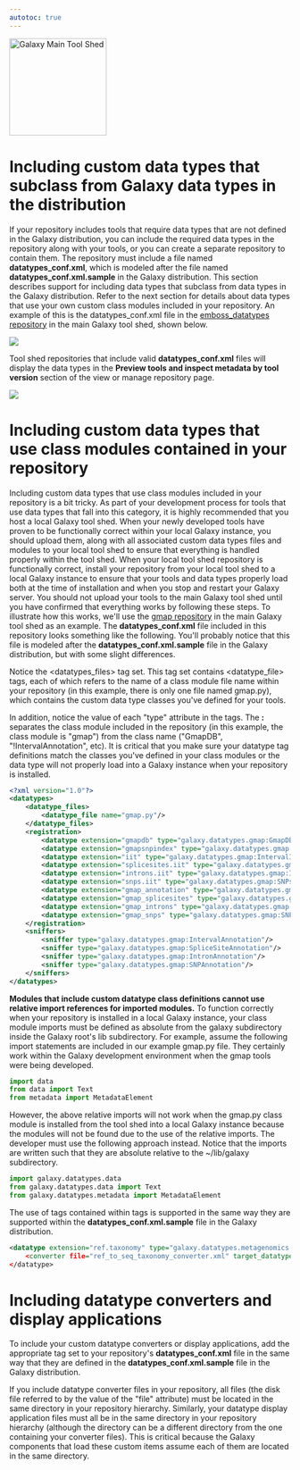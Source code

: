 ```yaml
---
autotoc: true
---
```

<div class='center'> <a href='http://toolshed.g2.bx.psu.edu'><img src='/Images/Logos/ToolShed.jpg' alt='Galaxy Main Tool Shed' height="174" /></a> </div>


# Including custom data types that subclass from Galaxy data types in the distribution
If your repository includes tools that require data types that are not defined in the Galaxy distribution, you can include the required data types in the repository along with your tools, or you can create a separate repository to contain them. The repository must include a file named **datatypes_conf.xml**, which is modeled after the file named **datatypes_conf.xml.sample** in the Galaxy distribution. This section describes support for including data types that subclass from data types in the Galaxy distribution. Refer to the next section for details about data types that use your own custom class modules included in your repository.
An example of this is the datatypes_conf.xml file in the [emboss_datatypes repository](http://toolshed.g2.bx.psu.edu/repository/browse_categories?sort=name&id=3ac79d5752c6d938&f-deleted=False&webapp=community&f-free-text-search=emboss&operation=view_or_manage_repository) in the main Galaxy tool shed, shown below.

![](/emboss_datatypes_contents.png)

Tool shed repositories that include valid **datatypes_conf.xml** files will display the data types in the **Preview tools and inspect metadata by tool version** section of the view or manage repository page.

![](/emboss_datatypes.png)

# Including custom data types that use class modules contained in your repository

Including custom data types that use class modules included in your repository is a bit tricky. As part of your development process for tools that use data types that fall into this category, it is highly recommended that you host a local Galaxy tool shed. When your newly developed tools have proven to be functionally correct within your local Galaxy instance, you should upload them, along with all associated custom data types files and modules to your local tool shed to ensure that everything is handled properly within the tool shed. When your local tool shed repository is functionally correct, install your repository from your local tool shed to a local Galaxy instance to ensure that your tools and data types properly load both at the time of installation and when you stop and restart your Galaxy server. You should not upload your tools to the main Galaxy tool shed until you have confirmed that everything works by following these steps.
To illustrate how this works, we'll use the [gmap repository](http://toolshed.g2.bx.psu.edu/repository/browse_categories?sort=name&id=4131098bea459833&f-deleted=False&webapp=community&f-free-text-search=gmap&operation=view_or_manage_repository) in the main Galaxy tool shed as an example. The **datatypes_conf.xml** file included in this repository looks something like the following. You'll probably notice that this file is modeled after the **datatypes_conf.xml.sample** file in the Galaxy distribution, but with some slight differences.

Notice the <datatypes_files> tag set. This tag set contains <datatype_file> tags, each of which refers to the name of a class module file name within your repository (in this example, there is only one file named gmap.py), which contains the custom data type classes you've defined for your tools.

In addition, notice the value of each "type" attribute in the <datatype> tags. The **:** separates the class module included in the repository (in this example, the class module is "gmap") from the class name ("GmapDB", "!IntervalAnnotation", etc). It is critical that you make sure your datatype tag definitions match the classes you've defined in your class modules or the data type will not properly load into a Galaxy instance when your repository is installed.

```xml
<?xml version="1.0"?>
<datatypes>
    <datatype_files>
        <datatype_file name="gmap.py"/>
    </datatype_files>
    <registration>
        <datatype extension="gmapdb" type="galaxy.datatypes.gmap:GmapDB" display_in_upload="False"/>
        <datatype extension="gmapsnpindex" type="galaxy.datatypes.gmap:GmapSnpIndex" display_in_upload="False"/>
        <datatype extension="iit" type="galaxy.datatypes.gmap:IntervalIndexTree" display_in_upload="True"/>
        <datatype extension="splicesites.iit" type="galaxy.datatypes.gmap:SpliceSitesIntervalIndexTree" display_in_upload="True"/>
        <datatype extension="introns.iit" type="galaxy.datatypes.gmap:IntronsIntervalIndexTree" display_in_upload="True"/>
        <datatype extension="snps.iit" type="galaxy.datatypes.gmap:SNPsIntervalIndexTree" display_in_upload="True"/>
        <datatype extension="gmap_annotation" type="galaxy.datatypes.gmap:IntervalAnnotation" display_in_upload="False"/>
        <datatype extension="gmap_splicesites" type="galaxy.datatypes.gmap:SpliceSiteAnnotation" display_in_upload="True"/>
        <datatype extension="gmap_introns" type="galaxy.datatypes.gmap:IntronAnnotation" display_in_upload="True"/>
        <datatype extension="gmap_snps" type="galaxy.datatypes.gmap:SNPAnnotation" display_in_upload="True"/>
    </registration>
    <sniffers>
        <sniffer type="galaxy.datatypes.gmap:IntervalAnnotation"/>
        <sniffer type="galaxy.datatypes.gmap:SpliceSiteAnnotation"/>
        <sniffer type="galaxy.datatypes.gmap:IntronAnnotation"/>
        <sniffer type="galaxy.datatypes.gmap:SNPAnnotation"/>
    </sniffers>
</datatypes>
```


**Modules that include custom datatype class definitions cannot use relative import references for imported modules.** To function correctly when your repository is installed in a local Galaxy instance, your class module imports must be defined as absolute from the galaxy subdirectory inside the Galaxy root's lib subdirectory. For example, assume the following import statements are included in our example gmap.py file. They certainly work within the Galaxy development environment when the gmap tools were being developed.

```python
import data
from data import Text
from metadata import MetadataElement
```


However, the above relative imports will not work when the gmap.py class module is installed from the tool shed into a local Galaxy instance because the modules will not be found due to the use of the relative imports. The developer must use the following approach instead. Notice that the imports are written such that they are absolute relative to the ~/lib/galaxy subdirectory.

```python
import galaxy.datatypes.data
from galaxy.datatypes.data import Text
from galaxy.datatypes.metadata import MetadataElement
```


The use of <converter> tags contained within <datatype> tags is supported in the same way they are supported within the **datatypes_conf.xml.sample** file in the Galaxy distribution.

```xml
<datatype extension="ref.taxonomy" type="galaxy.datatypes.metagenomics:RefTaxonomy" display_in_upload="true"
    <converter file="ref_to_seq_taxonomy_converter.xml" target_datatype="seq.taxonomy"/>
</datatype>
```


# Including datatype converters and display applications

To include your custom datatype converters or display applications, add the appropriate tag set to your repository's **datatypes_conf.xml** file in the same way that they are defined in the **datatypes_conf.xml.sample** file in the Galaxy distribution.

If you include datatype converter files in your repository, all files (the disk file referred to by the value of the "file" attribute) must be located in the same directory in your repository hierarchy. Similarly, your datatype display application files must all be in the same directory in your repository hierarchy (although the directory can be a different directory from the one containing your converter files). This is critical because the Galaxy components that load these custom items assume each of them are located in the same directory.
